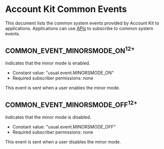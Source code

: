 # Account Kit Common Events
This document lists the common system events provided by Account Kit to applications. Applications can use [APIs](../js-apis-commonEventManager.md) to subscribe to common system events.

## COMMON_EVENT_MINORSMODE_ON<sup>12+<sup>
Indicates that the minor mode is enabled.

- Constant value: "usual.event.MINORSMODE_ON"
- Required subscriber permissions: none

This event is sent when a user enables the minor mode.

## COMMON_EVENT_MINORSMODE_OFF<sup>12+<sup>
Indicates that the minor mode is disabled.

- Constant value: "usual.event.MINORSMODE_OFF"
- Required subscriber permissions: none

This event is sent when a user disables the minor mode.
